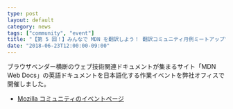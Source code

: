 ```yaml
---
type: post
layout: default
category: news
tags: ["community", "event"]
title: "【第 5 回！】みんなで MDN を翻訳しよう！ 翻訳コミュニティ月例ミートアップ"
date: "2018-06-23T12:00:00-09:00"
---
```

ブラウザベンダー横断のウェブ技術関連ドキュメントが集まるサイト「MDN Web Docs」の英語ドキュメントを日本語化する作業イベントを弊社オフィスで開催しました。

* [Mozilla コミュニティのイベントページ](https://mozilla.doorkeeper.jp/events/75756)

